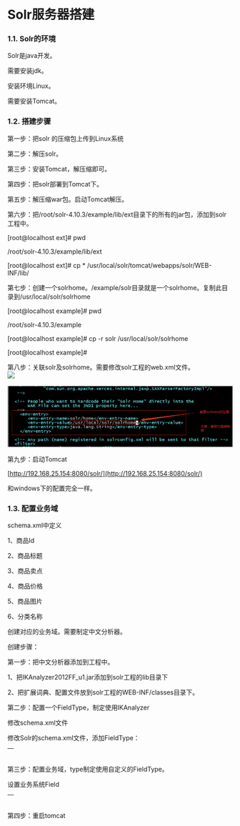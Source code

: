 # Solr服务器搭建

### 1.1. Solr的环境

Solr是java开发。

需要安装jdk。

安装环境Linux。

需要安装Tomcat。

### 1.2. 搭建步骤

第一步：把solr 的压缩包上传到Linux系统

第二步：解压solr。

第三步：安装Tomcat，解压缩即可。

第四步：把solr部署到Tomcat下。

第五步：解压缩war包。启动Tomcat解压。

第六步：把/root/solr-4.10.3/example/lib/ext目录下的所有的jar包，添加到solr工程中。

\[root@localhost ext\]\# pwd

/root/solr-4.10.3/example/lib/ext

\[root@localhost ext\]\# cp \* /usr/local/solr/tomcat/webapps/solr/WEB-INF/lib/

第七步：创建一个solrhome。/example/solr目录就是一个solrhome。复制此目录到/usr/local/solr/solrhome

\[root@localhost example\]\# pwd

/root/solr-4.10.3/example

\[root@localhost example\]\# cp -r solr /usr/local/solr/solrhome

\[root@localhost example\]\#

第八步：关联solr及solrhome。需要修改solr工程的web.xml文件。  
 ![](file:////Users/wupan/Library/Group%20Containers/UBF8T346G9.Office/TemporaryItems/msohtmlclip/clip_image001.png)

![](../../.gitbook/assets/image%20%28161%29.png)

第九步：启动Tomcat

[http://192.168.25.154:8080/solr/](http://192.168.25.154:8080/solr/)

和windows下的配置完全一样。

### 1.3. 配置业务域

schema.xml中定义

1、商品Id

2、商品标题

3、商品卖点

4、商品价格

5、商品图片

6、分类名称

创建对应的业务域。需要制定中文分析器。

创建步骤：

第一步：把中文分析器添加到工程中。

1、把IKAnalyzer2012FF\_u1.jar添加到solr工程的lib目录下

2、把扩展词典、配置文件放到solr工程的WEB-INF/classes目录下。

第二步：配置一个FieldType，制定使用IKAnalyzer

修改schema.xml文件

修改Solr的schema.xml文件，添加FieldType：

<table>
  <thead>
    <tr>
      <th style="text-align:left">
        <p>
          <fieldType name="text_ik" class="solr.TextField">
        </p>
        <p>
          <analyzer class="org.wltea.analyzer.lucene.IKAnalyzer" />
        </p>
        <p>
          </fieldType>
        </p>
      </th>
    </tr>
  </thead>
  <tbody></tbody>
</table>第三步：配置业务域，type制定使用自定义的FieldType。

设置业务系统Field

<table>
  <thead>
    <tr>
      <th style="text-align:left">
        <p>
          <field name="item_title" type="text_ik" indexed="true" stored="true" />
        </p>
        <p>
          <field name="item_sell_point" type="text_ik" indexed="true" stored="true"
          />
        </p>
        <p>
          <field name="item_price" type="long" indexed="true" stored="true" />
        </p>
        <p>
          <field name="item_image" type="string" indexed="false" stored="true" />
        </p>
        <p>
          <field name="item_category_name" type="string" indexed="true" stored="true"
          />
        </p>
        <p>
          <field name="item_keywords" type="text_ik" indexed="true" stored="false"
          multiValued="true" />
        </p>
        <p>
          <copyField source="item_title" dest="item_keywords" />
        </p>
        <p>
          <copyField source="item_sell_point" dest="item_keywords" />
        </p>
        <p>
          <copyField source="item_category_name" dest="item_keywords" />
        </p>
      </th>
    </tr>
  </thead>
  <tbody></tbody>
</table>第四步：重启tomcat

